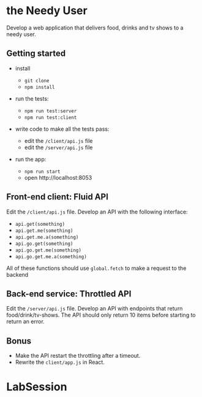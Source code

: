 # the Needy User

Develop a web application that delivers food, drinks and tv shows to a needy user.

## Getting started

- install
  - `git clone`
  - `npm install`

- run the tests:
  - `npm run test:server`
  - `npm run test:client`

- write code to make all the tests pass:
  - edit the `/client/api.js` file
  - edit the `/server/api.js` file

- run the app:
  - `npm run start`
  - open http://localhost:8053

## Front-end client: Fluid API

Edit the `/client/api.js` file.
Develop an API with the following interface:
- `api.get(something)`
- `api.get.me(something)`
- `api.get.me.a(something)`
- `api.go.get(something)`
- `api.go.get.me(something)`
- `api.go.get.me.a(something)`

All of these functions should use `global.fetch` to make a request to the backend

## Back-end service: Throttled API

Edit the `/server/api.js` file.
Develop an API with endpoints that return food/drink/tv-shows.
The API should only return 10 items before starting to return an error.

## Bonus

- Make the API restart the throttling after a timeout.
- Rewrite the `client/app.js` in React.
# LabSession
